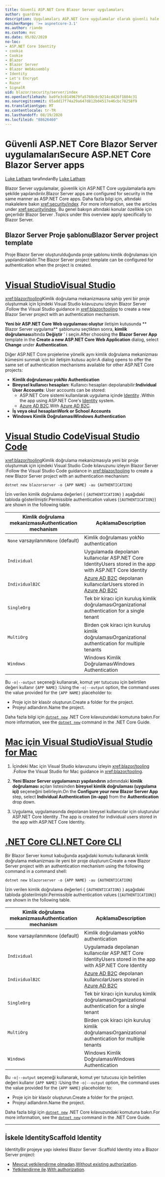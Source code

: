 ```yaml
---
title: Güvenli ASP.NET Core Blazor Server uygulamaları
author: guardrex
description: Uygulamaları ASP.NET Core uygulamalar olarak güvenli hale getirme hakkında bilgi edinin Blazor Server .
monikerRange: '>= aspnetcore-3.1'
ms.author: riande
ms.custom: mvc
ms.date: 05/02/2020
no-loc:
- ASP.NET Core Identity
- cookie
- Cookie
- Blazor
- Blazor Server
- Blazor WebAssembly
- Identity
- Let's Encrypt
- Razor
- SignalR
uid: blazor/security/server/index
ms.openlocfilehash: ba9fe3c0149679fa5760c0c9214cd426f1804c31
ms.sourcegitcommit: 65add17f74a29a647d812b04517e46cbc78258f9
ms.translationtype: MT
ms.contentlocale: tr-TR
ms.lasthandoff: 08/19/2020
ms.locfileid: "88626460"
---
```

# <a name="secure-aspnet-core-no-locblazor-server-apps"></a><span data-ttu-id="543c3-103">Güvenli ASP.NET Core Blazor Server uygulamaları</span><span class="sxs-lookup"><span data-stu-id="543c3-103">Secure ASP.NET Core Blazor Server apps</span></span>

<span data-ttu-id="543c3-104">[Luke Latham](https://github.com/guardrex) tarafından</span><span class="sxs-lookup"><span data-stu-id="543c3-104">By [Luke Latham](https://github.com/guardrex)</span></span>

<span data-ttu-id="543c3-105">Blazor Server uygulamalar, güvenlik için ASP.NET Core uygulamalarla aynı şekilde yapılandırılır.</span><span class="sxs-lookup"><span data-stu-id="543c3-105">Blazor Server apps are configured for security in the same manner as ASP.NET Core apps.</span></span> <span data-ttu-id="543c3-106">Daha fazla bilgi için, altındaki makalelere bakın <xref:security/index> .</span><span class="sxs-lookup"><span data-stu-id="543c3-106">For more information, see the articles under <xref:security/index>.</span></span> <span data-ttu-id="543c3-107">Bu genel bakışın altındaki konular özellikle için geçerlidir Blazor Server .</span><span class="sxs-lookup"><span data-stu-id="543c3-107">Topics under this overview apply specifically to Blazor Server.</span></span> 

## <a name="no-locblazor-server-project-template"></a><span data-ttu-id="543c3-108">Blazor Server Proje şablonu</span><span class="sxs-lookup"><span data-stu-id="543c3-108">Blazor Server project template</span></span>

<span data-ttu-id="543c3-109">Proje Blazor Server oluşturulduğunda proje şablonu kimlik doğrulaması için yapılandırılabilir.</span><span class="sxs-lookup"><span data-stu-id="543c3-109">The Blazor Server project template can be configured for authentication when the project is created.</span></span>

# <a name="visual-studio"></a>[<span data-ttu-id="543c3-110">Visual Studio</span><span class="sxs-lookup"><span data-stu-id="543c3-110">Visual Studio</span></span>](#tab/visual-studio)

<span data-ttu-id="543c3-111"><xref:blazor/tooling>Kimlik doğrulama mekanizmasına sahip yeni bir proje oluşturmak için Içindeki Visual Studio kılavuzunu izleyin Blazor Server .</span><span class="sxs-lookup"><span data-stu-id="543c3-111">Follow the Visual Studio guidance in <xref:blazor/tooling> to create a new Blazor Server project with an authentication mechanism.</span></span>

<span data-ttu-id="543c3-112">**Yeni bir ASP.NET Core Web uygulaması oluştur** iletişim kutusunda \*\* Blazor Server uygulama\*\* şablonunu seçtikten sonra, **kimlik doğrulaması**altında **Değiştir** ' i seçin.</span><span class="sxs-lookup"><span data-stu-id="543c3-112">After choosing the **Blazor Server App** template in the **Create a new ASP.NET Core Web Application** dialog, select **Change** under **Authentication**.</span></span>

<span data-ttu-id="543c3-113">Diğer ASP.NET Core projelerine yönelik aynı kimlik doğrulama mekanizması kümesini sunmak için bir iletişim kutusu açılır:</span><span class="sxs-lookup"><span data-stu-id="543c3-113">A dialog opens to offer the same set of authentication mechanisms available for other ASP.NET Core projects:</span></span>

* <span data-ttu-id="543c3-114">**Kimlik doğrulaması yok**</span><span class="sxs-lookup"><span data-stu-id="543c3-114">**No Authentication**</span></span>
* <span data-ttu-id="543c3-115">**Bireysel kullanıcı hesapları**: Kullanıcı hesapları depolanabilir:</span><span class="sxs-lookup"><span data-stu-id="543c3-115">**Individual User Accounts**: User accounts can be stored:</span></span>
  * <span data-ttu-id="543c3-116">ASP.NET Core sistemi kullanılarak uygulama içinde [Identity](xref:security/authentication/identity) .</span><span class="sxs-lookup"><span data-stu-id="543c3-116">Within the app using ASP.NET Core's [Identity](xref:security/authentication/identity) system.</span></span>
  * <span data-ttu-id="543c3-117">[Azure AD B2C](xref:security/authentication/azure-ad-b2c).</span><span class="sxs-lookup"><span data-stu-id="543c3-117">With [Azure AD B2C](xref:security/authentication/azure-ad-b2c).</span></span>
* <span data-ttu-id="543c3-118">**İş veya okul hesapları**</span><span class="sxs-lookup"><span data-stu-id="543c3-118">**Work or School Accounts**</span></span>
* <span data-ttu-id="543c3-119">**Windows Kimlik Doğrulaması**</span><span class="sxs-lookup"><span data-stu-id="543c3-119">**Windows Authentication**</span></span>

# <a name="visual-studio-code"></a>[<span data-ttu-id="543c3-120">Visual Studio Code</span><span class="sxs-lookup"><span data-stu-id="543c3-120">Visual Studio Code</span></span>](#tab/visual-studio-code)

<span data-ttu-id="543c3-121"><xref:blazor/tooling>Kimlik doğrulama mekanizmasıyla yeni bir proje oluşturmak için içindeki Visual Studio Code kılavuzunu izleyin Blazor Server :</span><span class="sxs-lookup"><span data-stu-id="543c3-121">Follow the Visual Studio Code guidance in <xref:blazor/tooling> to create a new Blazor Server project with an authentication mechanism:</span></span>

```dotnetcli
dotnet new blazorserver -o {APP NAME} -au {AUTHENTICATION}
```

<span data-ttu-id="543c3-122">İzin verilen kimlik doğrulama değerleri ( `{AUTHENTICATION}` ) aşağıdaki tabloda gösterilmiştir.</span><span class="sxs-lookup"><span data-stu-id="543c3-122">Permissible authentication values (`{AUTHENTICATION}`) are shown in the following table.</span></span>

| <span data-ttu-id="543c3-123">Kimlik doğrulama mekanizması</span><span class="sxs-lookup"><span data-stu-id="543c3-123">Authentication mechanism</span></span> | <span data-ttu-id="543c3-124">Açıklama</span><span class="sxs-lookup"><span data-stu-id="543c3-124">Description</span></span> |
| ------------------------ | ----------- |
| <span data-ttu-id="543c3-125">`None` varsayılanını</span><span class="sxs-lookup"><span data-stu-id="543c3-125">`None` (default)</span></span>         | <span data-ttu-id="543c3-126">Kimlik doğrulaması yok</span><span class="sxs-lookup"><span data-stu-id="543c3-126">No authentication</span></span> |
| `Individual`             | <span data-ttu-id="543c3-127">Uygulamada depolanan kullanıcılar ASP.NET Core Identity</span><span class="sxs-lookup"><span data-stu-id="543c3-127">Users stored in the app with ASP.NET Core Identity</span></span> |
| `IndividualB2C`          | <span data-ttu-id="543c3-128">[Azure AD B2C](xref:security/authentication/azure-ad-b2c) depolanan kullanıcılar</span><span class="sxs-lookup"><span data-stu-id="543c3-128">Users stored in [Azure AD B2C](xref:security/authentication/azure-ad-b2c)</span></span> |
| `SingleOrg`              | <span data-ttu-id="543c3-129">Tek bir kiracı için kuruluş kimlik doğrulaması</span><span class="sxs-lookup"><span data-stu-id="543c3-129">Organizational authentication for a single tenant</span></span> |
| `MultiOrg`               | <span data-ttu-id="543c3-130">Birden çok kiracı için kuruluş kimlik doğrulaması</span><span class="sxs-lookup"><span data-stu-id="543c3-130">Organizational authentication for multiple tenants</span></span> |
| `Windows`                | <span data-ttu-id="543c3-131">Windows Kimlik Doğrulaması</span><span class="sxs-lookup"><span data-stu-id="543c3-131">Windows Authentication</span></span> |

<span data-ttu-id="543c3-132">Bu `-o|--output` seçeneği kullanarak, komut yer tutucusu için belirtilen değeri kullanır `{APP NAME}` :</span><span class="sxs-lookup"><span data-stu-id="543c3-132">Using the `-o|--output` option, the command uses the value provided for the `{APP NAME}` placeholder to:</span></span>

* <span data-ttu-id="543c3-133">Proje için bir klasör oluşturun.</span><span class="sxs-lookup"><span data-stu-id="543c3-133">Create a folder for the project.</span></span>
* <span data-ttu-id="543c3-134">Projeyi adlandırın.</span><span class="sxs-lookup"><span data-stu-id="543c3-134">Name the project.</span></span>

<span data-ttu-id="543c3-135">Daha fazla bilgi için [`dotnet new`](/dotnet/core/tools/dotnet-new) .NET Core kılavuzundaki komutuna bakın.</span><span class="sxs-lookup"><span data-stu-id="543c3-135">For more information, see the [`dotnet new`](/dotnet/core/tools/dotnet-new) command in the .NET Core Guide.</span></span>

# <a name="visual-studio-for-mac"></a>[<span data-ttu-id="543c3-136">Mac için Visual Studio</span><span class="sxs-lookup"><span data-stu-id="543c3-136">Visual Studio for Mac</span></span>](#tab/visual-studio-mac)

1. <span data-ttu-id="543c3-137">İçindeki Mac için Visual Studio kılavuzunu izleyin <xref:blazor/tooling> .</span><span class="sxs-lookup"><span data-stu-id="543c3-137">Follow the Visual Studio for Mac guidance in <xref:blazor/tooling>.</span></span>

1. <span data-ttu-id="543c3-138">**Yeni Blazor Server uygulamanızı yapılandırın** adımındaki **kimlik doğrulaması** açılan listesinden **bireysel kimlik doğrulaması (uygulama içi)** seçeneğini belirleyin.</span><span class="sxs-lookup"><span data-stu-id="543c3-138">On the **Configure your new Blazor Server App** step, select **Individual Authentication (in-app)** from the **Authentication** drop down.</span></span>

1. <span data-ttu-id="543c3-139">Uygulama, uygulamasında depolanan bireysel kullanıcılar için oluşturulur ASP.NET Core Identity .</span><span class="sxs-lookup"><span data-stu-id="543c3-139">The app is created for individual users stored in the app with ASP.NET Core Identity.</span></span>

# <a name="net-core-cli"></a>[<span data-ttu-id="543c3-140">.NET Core CLI</span><span class="sxs-lookup"><span data-stu-id="543c3-140">.NET Core CLI</span></span>](#tab/netcore-cli/)

<span data-ttu-id="543c3-141">Bir Blazor Server komut kabuğunda aşağıdaki komutu kullanarak kimlik doğrulama mekanizması ile yeni bir proje oluşturun:</span><span class="sxs-lookup"><span data-stu-id="543c3-141">Create a new Blazor Server project with an authentication mechanism using the following command in a command shell:</span></span>

```dotnetcli
dotnet new blazorserver -o {APP NAME} -au {AUTHENTICATION}
```

<span data-ttu-id="543c3-142">İzin verilen kimlik doğrulama değerleri ( `{AUTHENTICATION}` ) aşağıdaki tabloda gösterilmiştir.</span><span class="sxs-lookup"><span data-stu-id="543c3-142">Permissible authentication values (`{AUTHENTICATION}`) are shown in the following table.</span></span>

| <span data-ttu-id="543c3-143">Kimlik doğrulama mekanizması</span><span class="sxs-lookup"><span data-stu-id="543c3-143">Authentication mechanism</span></span> | <span data-ttu-id="543c3-144">Açıklama</span><span class="sxs-lookup"><span data-stu-id="543c3-144">Description</span></span> |
| ------------------------ | ----------- |
| <span data-ttu-id="543c3-145">`None` varsayılanını</span><span class="sxs-lookup"><span data-stu-id="543c3-145">`None` (default)</span></span>         | <span data-ttu-id="543c3-146">Kimlik doğrulaması yok</span><span class="sxs-lookup"><span data-stu-id="543c3-146">No authentication</span></span> |
| `Individual`             | <span data-ttu-id="543c3-147">Uygulamada depolanan kullanıcılar ASP.NET Core Identity</span><span class="sxs-lookup"><span data-stu-id="543c3-147">Users stored in the app with ASP.NET Core Identity</span></span> |
| `IndividualB2C`          | <span data-ttu-id="543c3-148">[Azure AD B2C](xref:security/authentication/azure-ad-b2c) depolanan kullanıcılar</span><span class="sxs-lookup"><span data-stu-id="543c3-148">Users stored in [Azure AD B2C](xref:security/authentication/azure-ad-b2c)</span></span> |
| `SingleOrg`              | <span data-ttu-id="543c3-149">Tek bir kiracı için kuruluş kimlik doğrulaması</span><span class="sxs-lookup"><span data-stu-id="543c3-149">Organizational authentication for a single tenant</span></span> |
| `MultiOrg`               | <span data-ttu-id="543c3-150">Birden çok kiracı için kuruluş kimlik doğrulaması</span><span class="sxs-lookup"><span data-stu-id="543c3-150">Organizational authentication for multiple tenants</span></span> |
| `Windows`                | <span data-ttu-id="543c3-151">Windows Kimlik Doğrulaması</span><span class="sxs-lookup"><span data-stu-id="543c3-151">Windows Authentication</span></span> |

<span data-ttu-id="543c3-152">Bu `-o|--output` seçeneği kullanarak, komut yer tutucusu için belirtilen değeri kullanır `{APP NAME}` :</span><span class="sxs-lookup"><span data-stu-id="543c3-152">Using the `-o|--output` option, the command uses the value provided for the `{APP NAME}` placeholder to:</span></span>

* <span data-ttu-id="543c3-153">Proje için bir klasör oluşturun.</span><span class="sxs-lookup"><span data-stu-id="543c3-153">Create a folder for the project.</span></span>
* <span data-ttu-id="543c3-154">Projeyi adlandırın.</span><span class="sxs-lookup"><span data-stu-id="543c3-154">Name the project.</span></span>

<span data-ttu-id="543c3-155">Daha fazla bilgi için [`dotnet new`](/dotnet/core/tools/dotnet-new) .NET Core kılavuzundaki komutuna bakın.</span><span class="sxs-lookup"><span data-stu-id="543c3-155">For more information, see the [`dotnet new`](/dotnet/core/tools/dotnet-new) command in the .NET Core Guide.</span></span>

---

## <a name="scaffold-no-locidentity"></a><span data-ttu-id="543c3-156">İskele Identity</span><span class="sxs-lookup"><span data-stu-id="543c3-156">Scaffold Identity</span></span>

<span data-ttu-id="543c3-157">IdentityBir projeye yapı iskelesi Blazor Server :</span><span class="sxs-lookup"><span data-stu-id="543c3-157">Scaffold Identity into a Blazor Server project:</span></span>

* <span data-ttu-id="543c3-158">[Mevcut yetkilendirme olmadan](xref:security/authentication/scaffold-identity#scaffold-identity-into-a-blazor-server-project-without-existing-authorization).</span><span class="sxs-lookup"><span data-stu-id="543c3-158">[Without existing authorization](xref:security/authentication/scaffold-identity#scaffold-identity-into-a-blazor-server-project-without-existing-authorization).</span></span>
* <span data-ttu-id="543c3-159">[Yetkilendirme ile](xref:security/authentication/scaffold-identity#scaffold-identity-into-a-blazor-server-project-with-authorization).</span><span class="sxs-lookup"><span data-stu-id="543c3-159">[With authorization](xref:security/authentication/scaffold-identity#scaffold-identity-into-a-blazor-server-project-with-authorization).</span></span>
